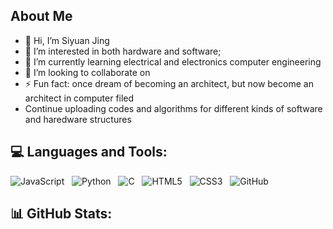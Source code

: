 ## About Me
- 👋 Hi, I’m Siyuan Jing
- 👀 I’m interested in both hardware and software; 
- 🌱 I’m currently learning electrical and electronics computer engineering
- 💞️ I’m looking to collaborate on 
- ⚡ Fun fact: once dream of becoming an architect, but now become an architect in computer filed
- Continue uploading codes and algorithms for different kinds of software and haredware structures
<!---
Crazycyy/Crazycyy is a ✨ special ✨ repository because its `README.md` (this file) appears on your GitHub profile.
You can click the Preview link to take a look at your changes.
--->
## 💻 Languages and Tools:

![JavaScript](https://img.shields.io/badge/-JavaScript-black?logo=javascript&style=social)&nbsp;&nbsp;
![Python](https://img.shields.io/badge/-Python-black?logo=Python&style=social)&nbsp;&nbsp;
![C](https://img.shields.io/badge/-C-black?logo=c&style=social)&nbsp;&nbsp;
![HTML5](https://img.shields.io/badge/-HTML5-black?logo=html5&style=social)&nbsp;&nbsp;
![CSS3](https://img.shields.io/badge/-CSS3-black?logo=css3&style=social)&nbsp;&nbsp;
![GitHub](https://img.shields.io/badge/-GitHub-black?logo=github&style=social)&nbsp;&nbsp;

## 📊 GitHub Stats:

